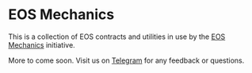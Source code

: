 # EOS Mechanics
This is a collection of EOS contracts and utilities in use by the [EOS Mechanics](https://eosmechanics.com/) initiative.

More to come soon. Visit us on [Telegram](https://t.me/EOSMechanics) for any feedback or questions. 
